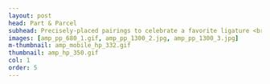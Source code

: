```yaml
---
layout: post
head: Part & Parcel
subhead: Precisely-placed pairings to celebrate a favorite ligature <br><br> 2013  |  26" x 28" 
images: [amp_pp_680_1.gif, amp_pp_1300_2.jpg, amp_pp_1300_3.jpg]
m-thumbnail: amp_mobile_hp_332.gif
thumbnail: amp_hp_350.gif
col: 1
order: 5
---
```

